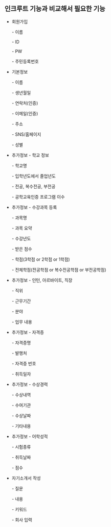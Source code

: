 ## 인크루트 기능과 비교해서 필요한 기능

- 회원가입

  \- 이름

  \- ID

  \- PW

  \- 주민등록번호

  

- 기본정보

  \- 이름

  \- 생년월일

  \- 연락처(인증)

  \- 이메일(인증)

  \- 주소

  \- SNS/홈페이지

  \- 성별

  

- 추가정보 - 학교 정보

  \- 학교명

  \- 입학년도에서 졸업년도

  \- 전공, 복수전공, 부전공

  \- 공학교육인증 프로그램 이수

  

- 추가정보 - 수강과목 등록

  \- 과목명

  \- 과목 요약

  \- 수강년도

  \- 받은 점수

  \- 학점(3학점 or 2학점 or 1학점)

  \- 전체학점(전공학점 or 복수전공학점 or 부전공학점)

  

- 추가정보 - 인턴, 아르바이트, 직장 

  \- 직위

  \- 근무기간

  \- 분야

  \- 업무 내용

  

- 추가정보 - 자격증

  \- 자격증명

  \- 발행처

  \- 자격증 번호

  \- 취득일자

  

- 추가정보 - 수상경력

  \- 수상내역

  \- 수여기관

  \- 수상날짜

  \- 기타내용

  

- 추가정보 - 어학성적

  \- 시험종류

  \- 취득날짜

  \- 점수

  

- 자기소개서 작성

  \- 질문

  \- 내용

  \- 키워드

  \- 회사 입력